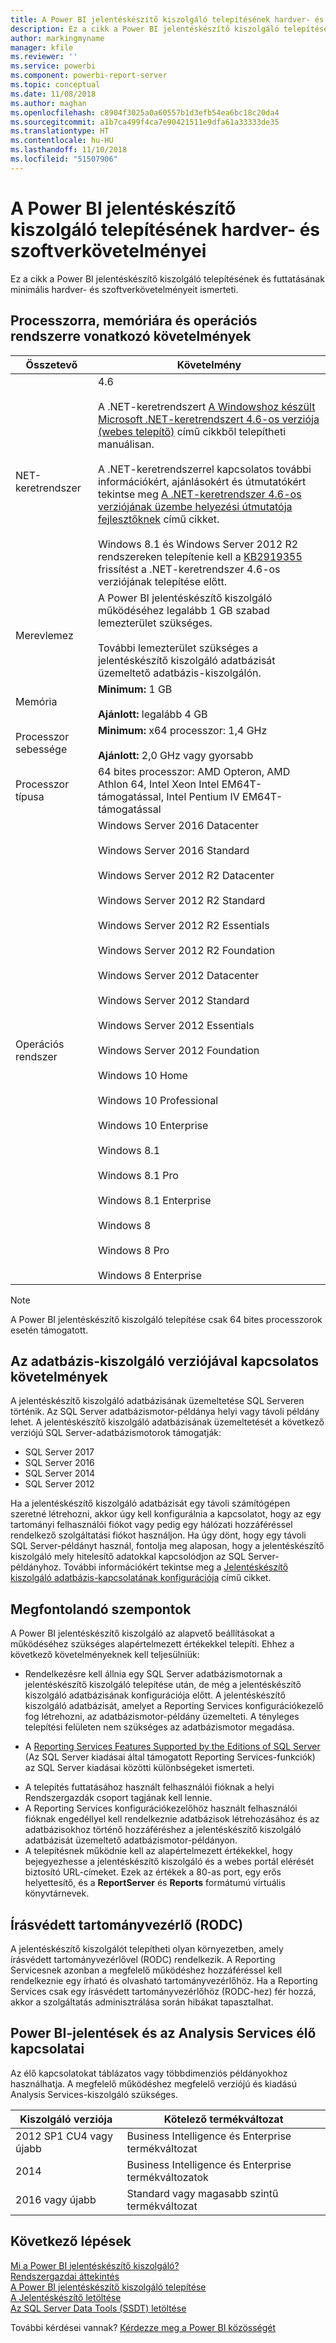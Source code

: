 ```yaml
---
title: A Power BI jelentéskészítő kiszolgáló telepítésének hardver- és szoftverkövetelményei
description: Ez a cikk a Power BI jelentéskészítő kiszolgáló telepítésének és futtatásának minimális hardver- és szoftverkövetelményeit ismerteti.
author: markingmyname
manager: kfile
ms.reviewer: ''
ms.service: powerbi
ms.component: powerbi-report-server
ms.topic: conceptual
ms.date: 11/08/2018
ms.author: maghan
ms.openlocfilehash: c8904f3025a0a60557b1d3efb54ea6bc18c20da4
ms.sourcegitcommit: a1b7ca499f4ca7e90421511e9dfa61a33333de35
ms.translationtype: HT
ms.contentlocale: hu-HU
ms.lasthandoff: 11/10/2018
ms.locfileid: "51507906"
---
```

# <a name="hardware-and-software-requirements-for-installing-power-bi-report-server"></a>A Power BI jelentéskészítő kiszolgáló telepítésének hardver- és szoftverkövetelményei
Ez a cikk a Power BI jelentéskészítő kiszolgáló telepítésének és futtatásának minimális hardver- és szoftverkövetelményeit ismerteti.

## <a name="processor-memory-and-operating-system-requirements"></a>Processzorra, memóriára és operációs rendszerre vonatkozó követelmények

| Összetevő | Követelmény |
| --- | --- |
| NET-keretrendszer |4.6<br><br>A .NET-keretrendszert [A Windowshoz készült Microsoft .NET-keretrendszert 4.6-os verziója (webes telepítő)](http://support.microsoft.com/kb/3045560) című cikkből telepítheti manuálisan.<br/><br/> A .NET-keretrendszerrel kapcsolatos további információkért, ajánlásokért és útmutatókért tekintse meg [A .NET-keretrendszer 4.6-os verziójának üzembe helyezési útmutatója fejlesztőknek](http://msdn.microsoft.com/library/ee942965\(v=vs.110\).aspx) című cikket.<br/><br/>Windows 8.1 és Windows Server 2012 R2 rendszereken telepítenie kell a [KB2919355](http://support.microsoft.com/kb/2919355) frissítést a .NET-keretrendszer 4.6-os verziójának telepítése előtt. |
| Merevlemez |A Power BI jelentéskészítő kiszolgáló működéséhez legalább 1 GB szabad lemezterület szükséges.<br><br>További lemezterület szükséges a jelentéskészítő kiszolgáló adatbázisát üzemeltető adatbázis-kiszolgálón. |
| Memória |**Minimum:** 1 GB<br/><br/> **Ajánlott:** legalább 4 GB |
| Processzor sebessége |**Minimum:** x64 processzor: 1,4 GHz<br/><br/> **Ajánlott:** 2,0 GHz vagy gyorsabb |
| Processzor típusa |64 bites processzor: AMD Opteron, AMD Athlon 64, Intel Xeon Intel EM64T-támogatással, Intel Pentium IV EM64T-támogatással |
| Operációs rendszer |Windows Server 2016 Datacenter<br><br>Windows Server 2016 Standard<br><br>Windows Server 2012 R2 Datacenter<br><br>Windows Server 2012 R2 Standard<br><br>Windows Server 2012 R2 Essentials<br><br>Windows Server 2012 R2 Foundation<br><br>Windows Server 2012 Datacenter<br><br>Windows Server 2012 Standard<br><br>Windows Server 2012 Essentials<br><br>Windows Server 2012 Foundation<br><br>Windows 10 Home<br><br>Windows 10 Professional<br><br>Windows 10 Enterprise<br><br>Windows 8.1<br><br>Windows 8.1 Pro<br><br>Windows 8.1 Enterprise<br><br>Windows 8<br><br>Windows 8 Pro<br><br>Windows 8 Enterprise |

> [!NOTE]
> A Power BI jelentéskészítő kiszolgáló telepítése csak 64 bites processzorok esetén támogatott.
> 
> 

## <a name="database-server-version-requirements"></a>Az adatbázis-kiszolgáló verziójával kapcsolatos követelmények
A jelentéskészítő kiszolgáló adatbázisának üzemeltetése SQL Serveren történik. Az SQL Server adatbázismotor-példánya helyi vagy távoli példány lehet. A jelentéskészítő kiszolgáló adatbázisának üzemeltetését a következő verziójú SQL Server-adatbázismotorok támogatják:

* SQL Server 2017
* SQL Server 2016
* SQL Server 2014
* SQL Server 2012

Ha a jelentéskészítő kiszolgáló adatbázisát egy távoli számítógépen szeretné létrehozni, akkor úgy kell konfigurálnia a kapcsolatot, hogy az egy tartományi felhasználói fiókot vagy pedig egy hálózati hozzáféréssel rendelkező szolgáltatási fiókot használjon. Ha úgy dönt, hogy egy távoli SQL Server-példányt használ, fontolja meg alaposan, hogy a jelentéskészítő kiszolgáló mely hitelesítő adatokkal kapcsolódjon az SQL Server-példányhoz. További információkért tekintse meg a [Jelentéskészítő kiszolgáló adatbázis-kapcsolatának konfigurációja](https://docs.microsoft.com/sql/reporting-services/install-windows/configure-a-report-server-database-connection-ssrs-configuration-manager) című cikket.

## <a name="considerations"></a>Megfontolandó szempontok
A Power BI jelentéskészítő kiszolgáló az alapvető beállításokat a működéséhez szükséges alapértelmezett értékekkel telepíti. Ehhez a következő követelményeknek kell teljesülniük:

* Rendelkezésre kell állnia egy SQL Server adatbázismotornak a jelentéskészítő kiszolgáló telepítése után, de még a jelentéskészítő kiszolgáló adatbázisának konfigurációja előtt. A jelentéskészítő kiszolgáló adatbázisát, amelyet a Reporting Services konfigurációkezelő fog létrehozni, az adatbázismotor-példány üzemelteti. A tényleges telepítési felületen nem szükséges az adatbázismotor megadása.
- A [Reporting Services Features Supported by the Editions of SQL Server](https://docs.microsoft.com/sql/reporting-services/reporting-services-features-supported-by-the-editions-of-sql-server-2016) (Az SQL Server kiadásai által támogatott Reporting Services-funkciók) az SQL Server kiadásai közötti különbségeket ismerteti.
* A telepítés futtatásához használt felhasználói fióknak a helyi Rendszergazdák csoport tagjának kell lennie.
* A Reporting Services konfigurációkezelőhöz használt felhasználói fióknak engedéllyel kell rendelkeznie adatbázisok létrehozásához és az adatbázisokhoz történő hozzáféréshez a jelentéskészítő kiszolgáló adatbázisát üzemeltető adatbázismotor-példányon.
* A telepítésnek működnie kell az alapértelmezett értékekkel, hogy bejegyezhesse a jelentéskészítő kiszolgáló és a webes portál elérését biztosító URL-címeket. Ezek az értékek a 80-as port, egy erős helyettesítő, és a **ReportServer** és **Reports** formátumú virtuális könyvtárnevek.

## <a name="read-only-domain-controller-rodc"></a>Írásvédett tartományvezérlő (RODC)
 A jelentéskészítő kiszolgálót telepítheti olyan környezetben, amely írásvédett tartományvezérlővel (RODC) rendelkezik. A Reporting Servicesnek azonban a megfelelő működéshez hozzáféréssel kell rendelkeznie egy írható és olvasható tartományvezérlőhöz. Ha a Reporting Services csak egy írásvédett tartományvezérlőhöz (RODC-hez) fér hozzá, akkor a szolgáltatás adminisztrálása során hibákat tapasztalhat.

## <a name="power-bi-reports-and-analysis-services-live-connections"></a>Power BI-jelentések és az Analysis Services élő kapcsolatai
Az élő kapcsolatokat táblázatos vagy többdimenziós példányokhoz használhatja. A megfelelő működéshez megfelelő verziójú és kiadású Analysis Services-kiszolgáló szükséges.

| **Kiszolgáló verziója** | **Kötelező termékváltozat** |
| --- | --- |
| 2012 SP1 CU4 vagy újabb |Business Intelligence és Enterprise termékváltozat |
| 2014 |Business Intelligence és Enterprise termékváltozatok |
| 2016 vagy újabb |Standard vagy magasabb szintű termékváltozat |

## <a name="next-steps"></a>Következő lépések
[Mi a Power BI jelentéskészítő kiszolgáló?](get-started.md)  
[Rendszergazdai áttekintés](admin-handbook-overview.md)  
[A Power BI jelentéskészítő kiszolgáló telepítése](install-report-server.md)  
[A Jelentéskészítő letöltése](https://www.microsoft.com/download/details.aspx?id=53613)  
[Az SQL Server Data Tools (SSDT) letöltése](http://go.microsoft.com/fwlink/?LinkID=616714)

További kérdései vannak? [Kérdezze meg a Power BI közösségét](https://community.powerbi.com/)

